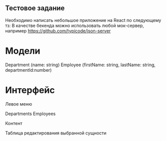 ﻿## Тестовое задание

Необходимо написать небольшое приложение на React по следующему тз:
В качестве бекенда можно использовать любой мок-сервер, например https://github.com/typicode/json-server

# Модели

Department (name: string)
Employee (firstName: string, lastName: string, departmentId:number) 

# Интерфейс

Левое меню

Departments
Employees

Контент 

Таблица редактирования выбранной сущности



